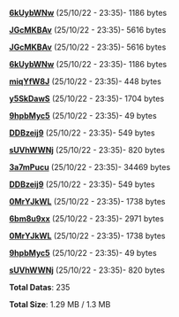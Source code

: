 [**6kUybWNw**](/data/6kUybWNw.txt) (25/10/22 - 23:35)- 1186 bytes

[**JGcMKBAv**](/data/JGcMKBAv.txt) (25/10/22 - 23:35)- 5616 bytes

[**JGcMKBAv**](/data/JGcMKBAv.txt) (25/10/22 - 23:35)- 5616 bytes

[**6kUybWNw**](/data/6kUybWNw.txt) (25/10/22 - 23:35)- 1186 bytes

[**miqYfW8J**](/data/miqYfW8J.txt) (25/10/22 - 23:35)- 448 bytes

[**y5SkDawS**](/data/y5SkDawS.txt) (25/10/22 - 23:35)- 1704 bytes

[**9hpbMyc5**](/data/9hpbMyc5.txt) (25/10/22 - 23:35)- 49 bytes

[**DDBzeij9**](/data/DDBzeij9.txt) (25/10/22 - 23:35)- 549 bytes

[**sUVhWWNj**](/data/sUVhWWNj.txt) (25/10/22 - 23:35)- 820 bytes

[**3a7mPucu**](/data/3a7mPucu.txt) (25/10/22 - 23:35)- 34469 bytes

[**DDBzeij9**](/data/DDBzeij9.txt) (25/10/22 - 23:35)- 549 bytes

[**0MrYJkWL**](/data/0MrYJkWL.txt) (25/10/22 - 23:35)- 1738 bytes

[**6bm8u9xx**](/data/6bm8u9xx.txt) (25/10/22 - 23:35)- 2971 bytes

[**0MrYJkWL**](/data/0MrYJkWL.txt) (25/10/22 - 23:35)- 1738 bytes

[**9hpbMyc5**](/data/9hpbMyc5.txt) (25/10/22 - 23:35)- 49 bytes

[**sUVhWWNj**](/data/sUVhWWNj.txt) (25/10/22 - 23:35)- 820 bytes

**Total Datas**: 235

**Total Size**: 1.29 MB / 1.3 MB